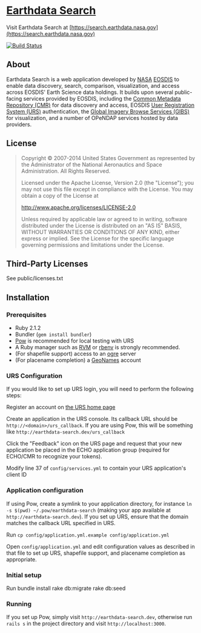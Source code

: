 # [Earthdata Search](https://search.earthdata.nasa.gov)

Visit Earthdata Search at
[https://search.earthdata.nasa.gov](https://search.earthdata.nasa.gov)

[![Build Status](https://travis-ci.org/nasa/earthdata-search.svg?branch=master)](https://travis-ci.org/nasa/earthdata-search)

## About
Earthdata Search is a web application developed by [NASA](http://nasa.gov) [EOSDIS](https://earthdata.nasa.gov)
to enable data discovery, search, comparison, visualization, and access across EOSDIS' Earth Science data holdings.
It builds upon several public-facing services provided by EOSDIS, including
the [Common Metadata Repository (CMR)](https://cmr.earthdata.nasa.gov/search/) for data discovery and access,
EOSDIS [User Registration System (URS)](https://urs.earthdata.nasa.gov) authentication,
the [Global Imagery Browse Services (GIBS)](https://earthdata.nasa.gov/gibs) for visualization,
and a number of OPeNDAP services hosted by data providers.

## License

> Copyright © 2007-2014 United States Government as represented by the Administrator of the National Aeronautics and Space Administration. All Rights Reserved.
>
> Licensed under the Apache License, Version 2.0 (the "License"); you may not use this file except in compliance with the License.
> You may obtain a copy of the License at
>
>    http://www.apache.org/licenses/LICENSE-2.0
>
>Unless required by applicable law or agreed to in writing, software distributed under the License is distributed on an "AS IS" BASIS,
>WITHOUT WARRANTIES OR CONDITIONS OF ANY KIND, either express or implied. See the License for the specific language governing permissions and limitations under the License.

## Third-Party Licenses

See public/licenses.txt

## Installation

### Prerequisites

* Ruby 2.1.2
* Bundler (`gem install bundler`)
* [Pow](http://pow.cx/) is recommended for local testing with URS
* A Ruby manager such as [RVM](http://rvm.io/) or [rbenv](https://github.com/sstephenson/rbenv) is strongly recommended.
* (For shapefile support) access to an [ogre](http://ogre.adc4gis.com) server
* (For placename completion) a [GeoNames](http://www.geonames.org) account

### URS Configuration

If you would like to set up URS login, you will need to perform the following steps:

Register an account on [the URS home page](https://urs.earthdata.nasa.gov/profile)

Create an application in the URS console.  Its callback URL should be `http://<domain>/urs_callback`.  If you are using Pow, this will be something
like `http://earthdata-search.dev/urs_callback`

Click the "Feedback" icon on the URS page and request that your new application be placed in the ECHO application group
(required for ECHO/CMR to recognize your tokens).

Modify line 37 of `config/services.yml` to contain your URS application's client ID

### Application configuration

If using Pow, create a symlink to your application directory, for instance `ln -s $(pwd) ~/.pow/earthdata-search`
(making your app available at `http://earthdata-search.dev`).  If you set up URS, ensure that the domain matches
the callback URL specified in URS.

Run `cp config/application.yml.example config/application.yml`

Open `config/application.yml` and edit configuration values as described in that file to set up URS, shapefile support,
and placename completion as appropriate.

### Initial setup

Run
    bundle install
    rake db:migrate
    rake db:seed

### Running

If you set up Pow, simply visit `http://earthdata-search.dev`,
otherwise run `rails s` in the project directory and visit `http://localhost:3000`.
